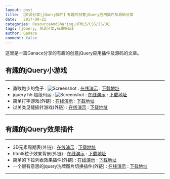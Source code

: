 ```yaml
---
layout: post
title: 【资源分享|jQuery插件】有趣的创意jQuery应用插件及源码分享
date:   2017-09-21
categories: ResourceAndSharing,HTML5/CSS/JS/JQ
tags: [jQuery, 资源分享,有趣好玩]
author: Ganace
comment: false
---
```


这里是一篇Ganace分享的有趣的创意jQuery应用插件及源码的文章。


## 有趣的jQuery小游戏

---
- 勇敢跑步的兔子
    : ![Screenshot](https://ganace.github.io/Amusing-jQuary/The-frantic-run-of-the-valorous-rabbit/screenshot.jpg)
    : [在线演示](https://ganace.github.io/Amusing-jQuary/The-frantic-run-of-the-valorous-rabbit/index.html)
    : [下载地址](https://github.com/Ganace/Amusing-jQuary/tree/master/The-frantic-run-of-the-valorous-rabbit)
- jquery h5 超级玛丽
    : ![Screenshot](https://ganace.github.io/Amusing-jQuary/html5-mario/screenshot.png)
    : [在线演示](https://ganace.github.io/Amusing-jQuary/html5-mario/index.html)
    : [下载地址](https://github.com/Ganace/Amusing-jQuary/tree/gh-pages/html5-mario)
- 简单打字游戏(外链)
    : [在线演示](http://www.jq22.com/yanshi10618)
    : [下载地址](http://www.jq22.com/jquery-info10618)
- 过关类见缝插针游戏(外链)
    : [在线演示](http://www.jq22.com/yanshi9316)
    : [下载地址](http://www.jq22.com/jquery-info9316)

---

## 有趣的jQuery效果插件

---
- 3D元素周期表(外链)
    : [在线演示](http://www.jq22.com/yanshi4710)
    : [下载地址](http://www.jq22.com/jquery-info4710)
- html5粒子效果背景(外链)
    : [在线演示](http://www.jq22.com/yanshi9450)
    : [下载地址](http://www.jq22.com/jquery-info9450)
- 简单的下拉列表效果插件(外链)
    : [在线演示](http://www.jq22.com/yanshi339)
    : [下载地址](http://www.jq22.com/jquery-info339)
- 一个很有意思的jquery洗牌图片切换插件(外链)
    : [在线演示](http://www.jq22.com/yanshi10713)
    : [下载地址](http://www.jq22.com/jquery-info10713)

---


